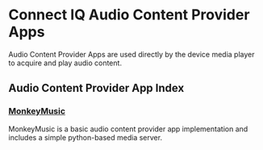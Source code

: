 # Connect IQ Audio Content Provider Apps
Audio Content Provider Apps are used directly by the device media player to acquire and play audio content.

## Audio Content Provider App Index

### **[MonkeyMusic](https://github.com/garmin/connectiq-apps/tree/master/audio-provider/monkeymusic)**
MonkeyMusic is a basic audio content provider app implementation and includes a simple python-based media server.
